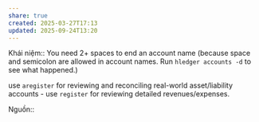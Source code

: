 ```yaml
---
share: true
created: 2025-03-27T17:13
updated: 2025-09-24T13:20
---
```

Khái niệm:: 
You need 2+ spaces to end an account name (because space and semicolon are allowed in account names. Run `hledger accounts -d` to see what happened.) 

use `aregister` for reviewing and reconciling real-world asset/liability accounts - use `register` for reviewing detailed revenues/expenses.

Nguồn:: 